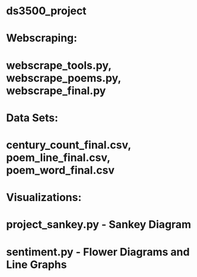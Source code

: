 # ds3500_project

# Webscraping: 
# webscrape_tools.py, webscrape_poems.py, webscrape_final.py

# Data Sets: 
# century_count_final.csv, poem_line_final.csv, poem_word_final.csv

# Visualizations: 
# project_sankey.py - Sankey Diagram
# sentiment.py - Flower Diagrams and Line Graphs 
